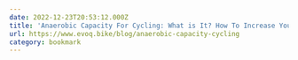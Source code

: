 ```yaml
---
date: 2022-12-23T20:53:12.000Z
title: 'Anaerobic Capacity For Cycling: What is It? How To Increase Yours | EVOQ.BIKE'
url: https://www.evoq.bike/blog/anaerobic-capacity-cycling
category: bookmark
---
```

